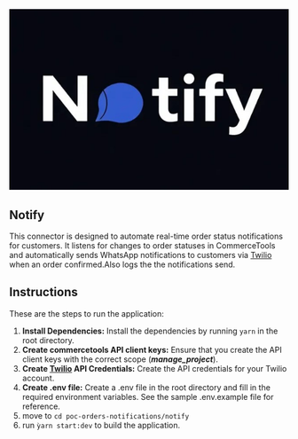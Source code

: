 <div style="width:100%">
   <img src="./notify/public/notify_logo.jpg" />
</div>

## Notify

This connector is designed to automate real-time order status notifications for customers. It listens for changes to order statuses in CommerceTools and automatically sends WhatsApp notifications to customers via [Twilio ](https://www.twilio.com/)when an order confirmed.Also logs the the notifications send.

## Instructions

These are the steps to run the application:

1. **Install Dependencies:** Install the dependencies by running `yarn` in the root directory.
2. **Create commercetools API client keys:** Ensure that you create the API client keys with the correct scope (***manage\_project***).
3. **Create [Twilio](https://www.twilio.com/) API Credentials:** Create the API credentials for your Twilio account.
4. **Create .env file:** Create a .env file in the root directory and fill in the required environment variables. See the sample .env.example file for reference.
5. move to `cd poc-orders-notifications/notify`
6. run `ỳarn start:dev` to build the application.
